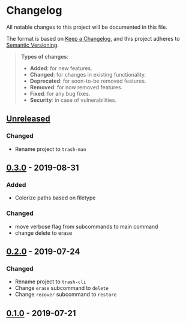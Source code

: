 # Changelog
All notable changes to this project will be documented in this file.

The format is based on [Keep a Changelog](https://keepachangelog.com/en/1.0.0/),
and this project adheres to [Semantic Versioning](https://semver.org/spec/v2.0.0.html).

> **Types of changes**:
>
> - **Added**: for new features.
> - **Changed**: for changes in existing functionality.
> - **Deprecated**: for soon-to-be removed features.
> - **Removed**: for now removed features.
> - **Fixed**: for any bug fixes.
> - **Security**: in case of vulnerabilities.

## [Unreleased]

### Changed

- Rename project to `trash-man`

## [0.3.0] - 2019-08-31

### Added

- Colorize paths based on filetype

### Changed

- move verbose flag from subcommands to main command
- change delete to erase

## [0.2.0] - 2019-07-24

### Changed

- Rename project to `trash-cli`
- Change `erase` subcommand to `delete`
- Change `recover` subcommand to `restore`

## [0.1.0] - 2019-07-21

[Unreleased]:	https://github.com/cjbassi/trash-man/compare/0.3.0...HEAD
[0.3.0]:		https://github.com/cjbassi/trash-man/compare/0.2.0...0.3.0
[0.2.0]:		https://github.com/cjbassi/trash-man/compare/0.1.0...0.2.0
[0.1.0]:		https://github.com/cjbassi/trash-man/compare/3b0106c3ca7956ff8564c644400dd03131fb649c...0.1.0
